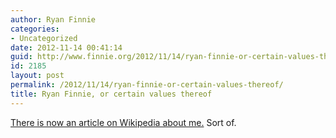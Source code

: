 ```yaml
---
author: Ryan Finnie
categories:
- Uncategorized
date: 2012-11-14 00:41:14
guid: http://www.finnie.org/2012/11/14/ryan-finnie-or-certain-values-thereof/
id: 2185
layout: post
permalink: /2012/11/14/ryan-finnie-or-certain-values-thereof/
title: Ryan Finnie, or certain values thereof
---
```

[There is now an article on Wikipedia about me.](http://en.wikipedia.org/wiki/Ryan_Finnie) Sort of.
